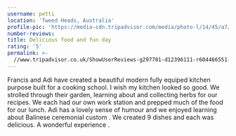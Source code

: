 ```yaml
---
username: petti
location: 'Tweed Heads, Australia'
profile-pic: 'https://media-cdn.tripadvisor.com/media/photo-l/14/45/a7/39/petti.jpg'
number-reviews:
title: Delicious food and fun day
rating: '5'
permalink: >-
  //www.tripadvisor.co.uk/ShowUserReviews-g297701-d12396111-r604466551-Tresna_Bali_Cooking_School-Ubud_Gianyar_Bali.html
---
```


Francis and Adi have created a beautiful modern fully equiped kitchen purpose built for a cooking school. I wish my kitchen looked so good. We strolled through their garden, learning about and collecting herbs for our recipes. We each had our own work station and prepped much of the food for our lunch. Adi has a lovely sense of humour and we enjoyed learning about Balinese ceremonial custom . We created 9 dishes and each was delicious. A wonderful experience .